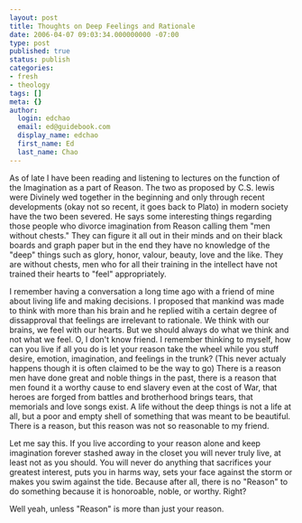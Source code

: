 ```yaml
---
layout: post
title: Thoughts on Deep Feelings and Rationale
date: 2006-04-07 09:03:34.000000000 -07:00
type: post
published: true
status: publish
categories:
- fresh
- theology
tags: []
meta: {}
author:
  login: edchao
  email: ed@guidebook.com
  display_name: edchao
  first_name: Ed
  last_name: Chao
---
```

<p>As of late I have been reading and listening to lectures on the function of the Imagination as a part of Reason. The two as proposed by C.S. lewis were Divinely wed together in the beginning and only through recent developments (okay not so recent, it goes back to Plato) in modern society have the two been severed. He says some interesting things regarding those people who divorce imagination from Reason calling them &quot;men without chests.&quot; They can figure it all out in their minds and on their black boards and graph paper but in the end they have no knowledge of the &quot;deep&quot; things such as glory, honor, valour, beauty, love and the like. They are without chests, men who for all their training in the intellect have not trained their hearts to &quot;feel&quot; appropriately.</p>
<p>I remember having a conversation a long time ago with a friend of mine about living life and making decisions. I proposed that mankind was made to think with more than his brain and he replied witih a certain degree of dissapproval that feelings are irrelevant to rationale. We think with our brains, we feel with our hearts. But we should always do what we think and not what we feel. O, I don&#39;t know friend. I remember thinking to myself, how can you live if all you do is let your reason take the wheel while you stuff desire, emotion, imagination, and feelings in the trunk? (This never actualy happens though it is often claimed to be the way to go) There is a reason men have done great and noble things in the past, there is a reason that men found it a worthy cause to end slavery even at the cost of War, that heroes are forged from battles and brotherhood brings tears, that memorials and love songs exist. A life without the deep things is not a life at all, but a poor and empty shell of something that was meant to be beautiful. There is a reason, but this reason was not so reasonable to my friend.</p>
<p>Let me say this. If you live according to your reason alone and keep imagination forever stashed away in the closet you will never truly live, at least not as you should. You will never do anything that sacrifices your greatest interest, puts you in harms way, sets your face against the storm or makes you swim against the tide. Because after all, there is no &quot;Reason&quot; to do something because it is honoroable, noble, or worthy. Right?</p>
<p>Well yeah, unless &quot;Reason&quot; is more than just your reason.</p>
